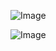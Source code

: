 ![Image](https://github.com/user-attachments/assets/4b82bf18-7ccf-4357-bb99-eeca8e3ebde5)

![Image](https://github.com/user-attachments/assets/cc73100b-e456-4e86-a6e9-1b244caeed20)
